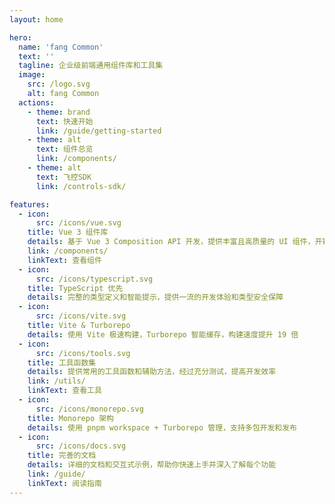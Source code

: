 ```yaml
---
layout: home

hero:
  name: 'fang Common'
  text: ''
  tagline: 企业级前端通用组件库和工具集
  image:
    src: /logo.svg
    alt: fang Common
  actions:
    - theme: brand
      text: 快速开始
      link: /guide/getting-started
    - theme: alt
      text: 组件总览
      link: /components/
    - theme: alt
      text: 飞控SDK
      link: /controls-sdk/

features:
  - icon:
      src: /icons/vue.svg
    title: Vue 3 组件库
    details: 基于 Vue 3 Composition API 开发，提供丰富且高质量的 UI 组件，开箱即用
    link: /components/
    linkText: 查看组件
  - icon:
      src: /icons/typescript.svg
    title: TypeScript 优先
    details: 完整的类型定义和智能提示，提供一流的开发体验和类型安全保障
  - icon:
      src: /icons/vite.svg
    title: Vite & Turborepo
    details: 使用 Vite 极速构建，Turborepo 智能缓存，构建速度提升 19 倍
  - icon:
      src: /icons/tools.svg
    title: 工具函数集
    details: 提供常用的工具函数和辅助方法，经过充分测试，提高开发效率
    link: /utils/
    linkText: 查看工具
  - icon:
      src: /icons/monorepo.svg
    title: Monorepo 架构
    details: 使用 pnpm workspace + Turborepo 管理，支持多包开发和发布
  - icon:
      src: /icons/docs.svg
    title: 完善的文档
    details: 详细的文档和交互式示例，帮助你快速上手并深入了解每个功能
    link: /guide/
    linkText: 阅读指南
---
```


<style>
:root {
  --vp-home-hero-name-color: transparent;
  --vp-home-hero-name-background: -webkit-linear-gradient(120deg, #bd34fe 30%, #41d1ff);
  
  --vp-home-hero-image-background-image: linear-gradient(-45deg, #bd34fe 50%, #47caff 50%);
  --vp-home-hero-image-filter: blur(44px);
}

@media (min-width: 640px) {
  :root {
    --vp-home-hero-image-filter: blur(56px);
  }
}

@media (min-width: 960px) {
  :root {
    --vp-home-hero-image-filter: blur(68px);
  }
}
</style>
